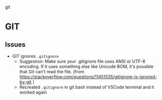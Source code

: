 git

# GIT

## Issues
- GIT ignores `.gitignore`
    - Suggestion: Make sure your .gitignore file uses ANSI or UTF-8 encoding. If it uses something else like Unicode BOM, it's possible that Git can't read the file. (from https://stackoverflow.com/questions/11451535/gitignore-is-ignored-by-git )
    - Recreated `.gitignore` in git bash instead of VSCode terminal and it worked again

    